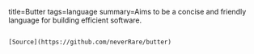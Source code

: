 title=Butter
tags=language
summary=Aims to be a concise and friendly language for building efficient software.
~~~~~~

[Source](https://github.com/neverRare/butter)

